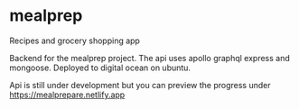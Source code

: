 # mealprep
Recipes and grocery shopping app


Backend for the mealprep project. The api uses apollo graphql express and mongoose.
Deployed to digital ocean on ubuntu. 
 
Api is still under development but you can preview the progress under https://mealprepare.netlify.app
 
